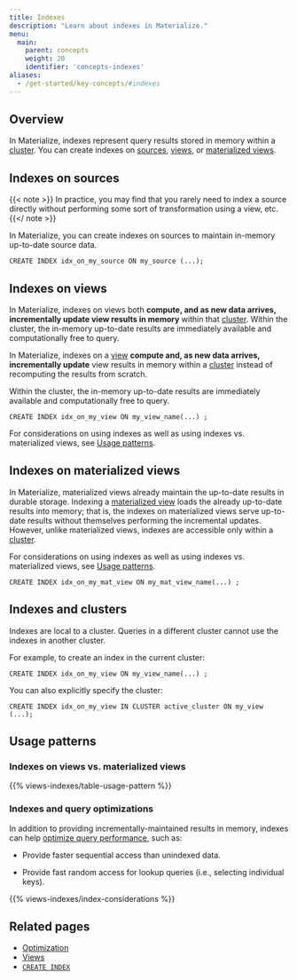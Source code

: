 ```yaml
---
title: Indexes
description: "Learn about indexes in Materialize."
menu:
  main:
    parent: concepts
    weight: 20
    identifier: 'concepts-indexes'
aliases:
  - /get-started/key-concepts/#indexes
---
```


## Overview

In Materialize, indexes represent query results stored in memory within a
[cluster](/concepts/clusters/). You can create indexes on
[sources](/concepts/sources/), [views](/concepts/views/#views), or [materialized
views](/concepts/views/#materialized-views).

## Indexes on sources

{{< note >}}
In practice, you may find that you rarely need to index a source directly
without performing some sort of transformation using a view, etc.
{{</ note >}}

In Materialize, you can create indexes on sources to maintain in-memory
up-to-date source data.

```mzsql
CREATE INDEX idx_on_my_source ON my_source (...);
```

## Indexes on views

In Materialize, indexes on views both **compute, and as new data arrives,
incrementally update view results in memory** within that
[cluster](/concepts/clusters/). Within the cluster, the in-memory up-to-date
results are immediately available and computationally free to query.

In Materialize, indexes on a [view](/concepts/views/#views) **compute and, as
new data arrives, incrementally update** view results in memory within a
[cluster](/concepts/clusters/) instead of recomputing the results from scratch.

Within the cluster, the in-memory up-to-date results are immediately available
and computationally free to query.

```mzsql
CREATE INDEX idx_on_my_view ON my_view_name(...) ;
```

For considerations on using indexes as well as using indexes vs. materialized
views, see [Usage patterns](#usage-patterns).

## Indexes on materialized views

In Materialize, materialized views already maintain the up-to-date results in
durable storage. Indexing a [materialized
view](/concepts/views/#materialized-views) loads the already up-to-date results
into memory; that is, the indexes on materialized views serve up-to-date results
without themselves performing the incremental updates. However, unlike
materialized views, indexes are accessible only within a
[cluster](/concepts/clusters/).

For considerations on using indexes as well as using indexes vs. materialized
views, see [Usage patterns](#usage-patterns).

```mzsql
CREATE INDEX idx_on_my_mat_view ON my_mat_view_name(...) ;
```

## Indexes and clusters

Indexes are local to a cluster. Queries in a different cluster cannot use the
indexes in another cluster.

For example, to create an index in the current cluster:

```mzsql
CREATE INDEX idx_on_my_view ON my_view_name(...) ;
```

You can also explicitly specify the cluster:

```mzsql
CREATE INDEX idx_on_my_view IN CLUSTER active_cluster ON my_view (...);
```

## Usage patterns

### Indexes on views vs. materialized views

{{% views-indexes/table-usage-pattern %}}

### Indexes and query optimizations

In addition to providing incrementally-maintained results in memory, indexes
can help [optimize query performance](/transform-data/optimization/), such as:

- Provide faster sequential access than unindexed data.

- Provide fast random access for lookup queries (i.e., selecting individual
  keys).

{{% views-indexes/index-considerations %}}

## Related pages

- [Optimization](/transform-data/optimization)
- [Views](/concepts/views)
- [`CREATE INDEX`](/sql/create-index)

<style>
red { color: Red; font-weight: 500; }
</style>
